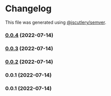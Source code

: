 # Changelog

This file was generated using [@jscutlery/semver](https://github.com/jscutlery/semver).

### [0.0.4](https://github.com/yurikrupnik/nx-go-playground/compare/my_rust_bin-0.0.3...my_rust_bin-0.0.4) (2022-07-14)

### [0.0.3](https://github.com/yurikrupnik/nx-go-playground/compare/my_rust_bin-0.0.2...my_rust_bin-0.0.3) (2022-07-14)

### [0.0.2](https://github.com/yurikrupnik/nx-go-playground/compare/my_rust_bin-0.0.1...my_rust_bin-0.0.2) (2022-07-14)

### 0.0.1 (2022-07-14)

### 0.0.1 (2022-07-14)
